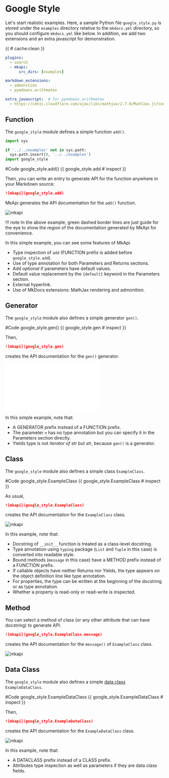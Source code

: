 # Google Style

<style type="text/css">
<!--
.mkapi-node {
  border: 2px dashed #88AA88;
}
-->
</style>

Let's start realistic examples. Here, a sample Python file `google_style.py` is stored under the `examples` directory relative to the `mkdocs.yml` directory, so you should configure `mkdocs.yml` like below. In addition, we add two extensions and an extra javascript for demonstration.

{{ # cache:clean }}

~~~yml
plugins:
  - search
  - mkapi:
      src_dirs: [examples]

markdown_extensions:
  - admonition
  - pymdownx.arithmatex

extra_javascript:  # for pymdownx.arithmatex
  - https://cdnjs.cloudflare.com/ajax/libs/mathjax/2.7.0/MathJax.js?config=TeX-MML-AM_CHTML
~~~

## Function

The `google_style` module defines a simple function `add()`.

```python hide
import sys

if '../../examples' not in sys.path:
  sys.path.insert(0, '../../examples')
import google_style
```

#Code google_style.add() {{ google_style.add # inspect }}

Then, you can write an entry to generate API for the function anywhere in your Markdown source:

~~~markdown
![mkapi](google_style.add)
~~~

MkApi generates the API documentation for the `add()` function.

![mkapi](google_style.add)

!!! note
    In the above example, green dashed border lines are just guide for the eye to show the region of the documentation generated by MkApi for convenience.

In this simple example, you can see some features of MkApi.

* Type inspection of `add` (FUNCTION prefix is added before `google_style.add`).
* Use of type annotation for both Parameters and Returns sections.
* Add *optional* if parameters have default values.
* Default value replacement by the `{default}` keyword in the Parameters section.
* External hyperlink.
* Use of MkDocs extensions: MathJax rendering and admonition.

## Generator

The `google_style` module also defines a simple generator `gen()`.

#Code google_style.gen() {{ google_style.gen # inspect }}

Then,

~~~markdown
![mkapi](google_style.gen)
~~~

creates the API documentation for the `gen()` generator.

![mkapi](google_style.gen)

In this simple example, note that:

* A GENERATOR prefix instead of a FUNCTION prefix.
* The parameter `n` has no type annotation but you can specify it in the Parameters section directly.
* Yields type is not *iterator of str* but *str*, because `gen()` is a generator.

## Class

The `google_style` module also defines a simple class `ExampleClass`.

#Code google_style.ExampleClass {{ google_style.ExampleClass # inspect }}

As usual,

~~~markdown
![mkapi](google_style.ExampleClass)
~~~

creates the API documentation for the `ExampleClass` class.

![mkapi](google_style.ExampleClass)

In this example, note that:

* Docstring of `__init__` function is treated as a class-level docstring.
* Type annotation using `typing` package (`List` and `Tuple` in this case) is converted into readable style.
* Bound methods (`message` in this case) have a METHOD prefix instead of a FUNCTION prefix.
* If callable objects have neither Returns nor Yields, the type appears on the object definition line like type annotation.
* For properties, the type can be written at the beginning of the docstring or as type annotation.
* Whether a property is read-only or read-write is inspected.

## Method

You can select a method of class (or any other attribute that can have docstring) to generate API.

~~~markdown
![mkapi](google_style.ExampleClass.message)
~~~

creates the API documentation for the `message()` of `ExampleClass` class.

![mkapi](google_style.ExampleClass.message)


## Data Class

The `google_style` module also defines a simple [data class](https://docs.python.org/3/library/dataclasses.html) `ExampleDataClass`.

#Code google_style.ExampleDataClass {{ google_style.ExampleDataClass # inspect }}

Then,

~~~markdown
![mkapi](google_style.ExampleDataClass)
~~~

creates the API documentation for the `ExampleDataClass` class.

![mkapi](google_style.ExampleDataClass)

In this example, note that:

* A DATACLASS prefix instead of a CLASS prefix.
* Attributes type inspection as well as parameters if they are data class fields.
